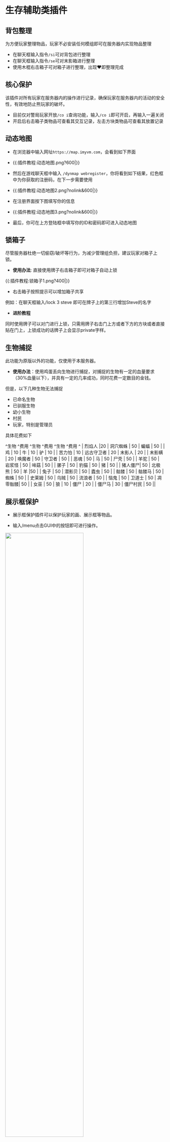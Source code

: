 # 生存辅助类插件

## 背包整理

为方便玩家整理物品，玩家不必安装任何模组即可在服务器内实现物品整理

* 在聊天框输入指令``/si``可对背包进行整理
* 在聊天框输入指令``/se``可对末影箱进行整理
* 使用木棍右击箱子可对箱子进行整理，出现♥即整理完成

## 核心保护

该插件对所有玩家在服务器内的操作进行记录，确保玩家在服务器内的活动的安全性，有效地防止熊玩家的破坏。

* 目前仅对警局玩家开放``/co i``查询功能，输入``/co i``即可开启，再输入一遍关闭
* 开启后右击箱子类物品可查看其交互记录，左击方块类物品可查看其放置记录

## 动态地图

* 在浏览器中输入网址``https://map.imyvm.com``，会看到如下界面

* {{:插件教程:动态地图.png?600|}}

* 然后在游戏聊天框中输入 ``/dynmap webregister``，你将看到如下结果，红色框中为你获取的注册码，在下一步需要使用

* {{:插件教程:动态地图2.png?nolink&600|}}

* 在注册界面按下图填写你的信息

* {{:插件教程:动态地图3.png?nolink&600|}}

* 最后，你可在上方登陆框中填写你的ID和密码即可进入动态地图

## 锁箱子

尽管服务器杜绝一切偷窃/破坏等行为，为减少管理组负担，建议玩家对箱子上锁。

* **使用办法**: 直接使用牌子右击箱子即可对箱子自动上锁

{{:插件教程:锁箱子1.png?400|}}

* 右击箱子按照提示可以增加箱子共享

例如：在聊天框输入/lock 3 steve 即可在牌子上的第三行增加Steve的名字

* **进阶教程**

同时使用牌子可以对门进行上锁，只需用牌子右击门上方或者下方的方块或者直接贴在门上，上锁成功的话牌子上会显示private字样。

## 生物捕捉

此功能为原版以外的功能，仅使用于本服务器。

* **使用办法**：使用鸡蛋丢向生物进行捕捉，对捕捉的生物有一定的血量要求（30%血量以下），并具有一定的几率成功，同时花费一定数目的金钱。

但是，以下几种生物无法捕捉
* 已命名生物
* 已驯服生物
* 幼小生物
* 村民
* 玩家，特别是管理员

具体花费如下

^生物     ^费用    ^生物          ^费用    ^生物    ^费用      ^
| 烈焰人	|20        | 洞穴蜘蛛   | 50        | 蝙蝠     | 50         |
| 鸡           | 10      | 牛              | 10        | 驴        | 10         |
| 苦力怕    | 10      | 远古守卫者 | 20        | 末影人 | 20         |
| 末影螨    | 20      | 唤魔者	| 50        | 守卫者 | 50         |
| 恶魂       | 50      | 马               | 50        | 尸壳     | 50        |
| 羊驼       | 50      | 岩浆怪        | 50        | 哞菇     | 50         |
| 骡子       | 50      | 豹猫            | 50       | 猪         | 50         |
| 猪人僵尸| 50      | 北极熊         | 50       | 羊         |50          |
| 兔子       | 50      | 潜影贝         | 50       | 蠹虫      | 50         |
| 骷髅       | 50      | 骷髅马         | 50       | 蜘蛛      | 50        |
| 史莱姆    | 50      | 乌贼            | 50       | 流浪者   | 50        |
| 恼鬼       | 50       | 卫道士        | 50       | 凋零骷髅| 50        |
| 女巫       | 50       | 狼               | 10       | 僵尸       | 20        |
| 僵尸马    | 30       | 僵尸村民     | 50 ||


## 展示框保护

* 展示框保护插件可以保护玩家的画、展示框等物品。

* 输入/menu点击GUI中的按钮即可进行操作。

<html><img src="https://i.imgur.com/obAR45W.jpg" width="70%"/></html>

<html><img src="https://i.imgur.com/ADu5BfU.jpg" width="70%"/></html>


## 物品邮箱

竹萌自开发插件：[Repository](https://github.com/ImyvmCircle/ItemMail|)

* ``/itemmail send [player]`` - 发送物品给自己或其他玩家.
* ``/itemmail get`` - 从远程箱中取回物品
* ``/itemmail sendtotal`` - 发送背包中的所有物品到远程箱
* ``/itemmail open`` - 打开远程箱

## 职业

[插件地址](https://www.spigotmc.org/resources/jobs-reborn.4216/)

职业系统已经是竹萌服务器中十分重要的获取经济来源的途径之一。玩家可前往公告大厅选择自己喜爱的职业。

